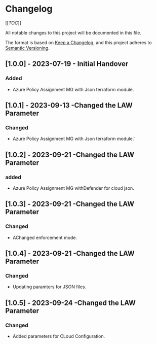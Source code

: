 # Changelog

[[_TOC_]]

All notable changes to this project will be documented in this file.

The format is based on [Keep a Changelog](https://keepachangelog.com/en/1.0.0/),
and this project adheres to [Semantic Versioning](https://semver.org/spec/v2.0.0.html).

<!-- ## [Unreleased]
### Added
### Changed
### Removed -->
## [1.0.0] - 2023-07-19 - Initial Handover

### Added

- Azure Policy Assignment MG with Json terraform module.

## [1.0.1] - 2023-09-13 -Changed the LAW Parameter

### Changed

- Azure Policy Assignment MG with Json terraform module.'

## [1.0.2] - 2023-09-21 -Changed the LAW Parameter

### added

- Azure Policy Assignment MG withDefender for cloud json.

## [1.0.3] - 2023-09-21 -Changed the LAW Parameter

### Changed

- AChanged enforcement mode.

## [1.0.4] - 2023-09-21 -Changed the LAW Parameter

### Changed

- Updating paramters for JSON files.

## [1.0.5] - 2023-09-24 -Changed the LAW Parameter

### Changed

- Added parameters for CLoud Configuration.

